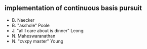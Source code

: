## implementation of continuous basis pursuit

- B. Naecker
- B. "asshole" Poole
- J. "all I care about is dinner" Leong
- N. Maheswaranathan
- N. "cvxpy master" Young
